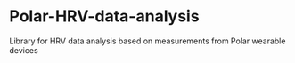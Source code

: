 # Polar-HRV-data-analysis
Library for HRV data analysis based on measurements from Polar wearable devices

